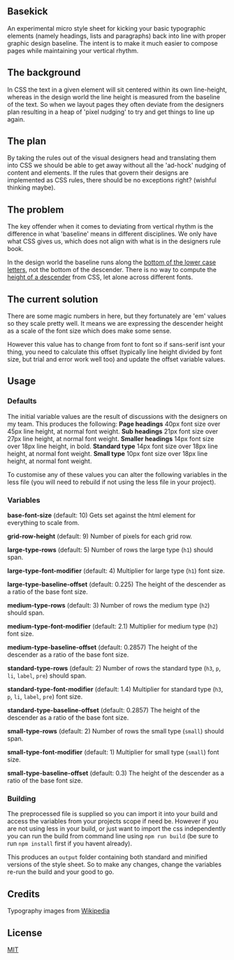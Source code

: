 ## Basekick

An experimental micro style sheet for kicking your basic typographic elements (namely headings, lists and paragraphs) back into line with proper graphic design baseline. The intent is to make it much easier to compose pages while maintaining your vertical rhythm.

## The background

In CSS the text in a given element will sit centered within its own line-height, whereas in the design world the line height is measured from the baseline of the text. So when we layout pages they often deviate from the designers plan resulting in a heap of 'pixel nudging' to try and get things to line up again.

## The plan

By taking the rules out of the visual designers head and translating them into CSS we should be able to get away without all the 'ad-hock' nudging of content and elements. If the rules that govern their designs are implemented as CSS rules, there should be no exceptions right? (wishful thinking maybe).

## The problem

The key offender when it comes to deviating from vertical rhythm is the difference in what 'baseline' means in different disciplines. We only have what CSS gives us, which does not align with what is in the designers rule book.

In the design world the baseline runs along the [bottom of the lower case letters](http://upload.wikimedia.org/wikipedia/commons/thumb/3/39/Typography_Line_Terms.svg/2000px-Typography_Line_Terms.svg.png), not the bottom of the descender. There is no way to compute the [height of a descender](http://upload.wikimedia.org/wikipedia/commons/f/f6/Typographic_descenders.png) from CSS, let alone across different fonts.

## The current solution

There are some magic numbers in here, but they fortunately are 'em' values so they scale pretty well. It means we are expressing the descender height as a scale of the font size which does make some sense.

However this value has to change from font to font so if sans-serif isnt your thing, you need to calculate this offset (typically line height divided by font size, but trial and error work well too) and update the offset variable values.

## Usage

### Defaults

The initial variable values are the result of discussions with the designers on my team. This produces the following:
**Page headings** 40px font size over 45px line height, at normal font weight.
**Sub headings** 21px font size over 27px line height, at normal font weight.
**Smaller headings** 14px font size over 18px line height, in bold.
**Standard type** 14px font size over 18px line height, at normal font weight.
**Small type** 10px font size over 18px line height, at normal font weight.

To customise any of these values you can alter the following variables in the less file (you will need to rebuild if not using the less file in your project).

### Variables
**base-font-size** (default: 10)
Gets set against the html element for everything to scale from.

**grid-row-height** (default: 9)
Number of pixels for each grid row.

**large-type-rows** (default: 5)
Number of rows the large type (`h1`) should span.

**large-type-font-modifier** (default: 4)
Multiplier for large type (`h1`) font size.

**large-type-baseline-offset** (default: 0.225)
The height of the descender as a ratio of the base font size.

**medium-type-rows** (default: 3)
Number of rows the medium type (`h2`) should span.

**medium-type-font-modifier** (default: 2.1)
Multiplier for medium type (`h2`) font size.

**medium-type-baseline-offset** (default: 0.2857)
The height of the descender as a ratio of the base font size.

**standard-type-rows** (default: 2)
Number of rows the standard type (`h3`, `p`, `li`, `label`, `pre`) should span.

**standard-type-font-modifier** (default: 1.4)
Multiplier for standard type (`h3`, `p`, `li`, `label`, `pre`) font size.

**standard-type-baseline-offset** (default: 0.2857)
The height of the descender as a ratio of the base font size.

**small-type-rows** (default: 2)
Number of rows the small type (`small`) should span.

**small-type-font-modifier** (default: 1)
Multiplier for small type (`small`) font size.

**small-type-baseline-offset** (default: 0.3)
The height of the descender as a ratio of the base font size.

### Building

The preprocessed file is supplied so you can import it into your build and access the variables from your projects scope if need be. However if you are not using less in your build, or just want to import the css independently you can run the build from command line using `npm run build` (be sure to run `npm install` first if you havent already).

This produces an `output` folder containing both standard and minified versions of the style sheet. So to make any changes, change the variables re-run the build and your good to go.

## Credits

Typography images from [Wikipedia](http://en.wikipedia.org)

## License

[MIT](http://mjt01.mit-license.org)